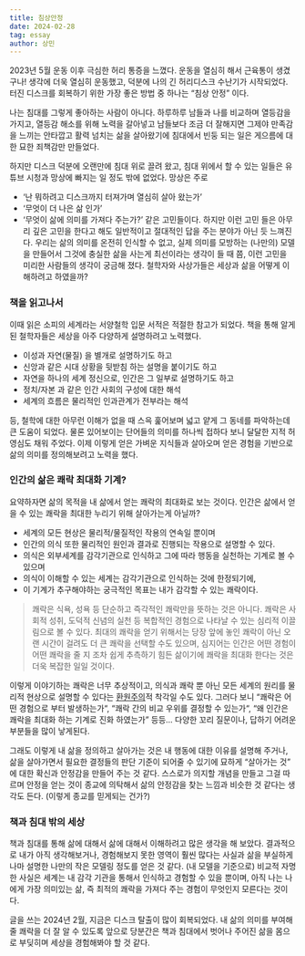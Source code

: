 ```yaml
---
title: 침상안정
date: 2024-02-28
tag: essay
author: 상민
---
```


2023년 5월 운동 이후 극심한 허리 통증을 느꼈다. 운동을 열심히 해서 근육통이 생겼구나! 생각에 더욱 열심히 운동했고, 덕분에 나의 긴 허리디스크 수난기가 시작되었다.
터진 디스크를 회복하기 위한 가장 좋은 방법 중 하나는 “침상 안정” 이다.

나는 침대를 그렇게 좋아하는 사람이 아니다. 하루하루 남들과 나를 비교하며 열등감을 가지고, 열등감 해소를 위해 노력을 갈아넣고 남들보다 조금 더 잘해지면 그제야 만족감을 느끼는 안타깝고 활력 넘치는 삶을 살아왔기에 침대에서 빈둥 되는 일은 게으름에 대한 묘한 죄책감만 만들었다.

하지만 디스크 덕분에 오랜만에 침대 위로 끌려 왔고, 침대 위에서 할 수 있는 일들은 유튜브 시청과 망상에 빠지는 일 정도 밖에 없었다. 망상은 주로
- ‘난 뭐하려고 디스크까지 터져가며 열심히 살아 왔는가’
- ‘무엇이 더 나은 삶 인가’
- ‘무엇이 삶에 의미를 가져다 주는가?’
같은 고민들이다. 하지만 이런 고민 들은 아무리 깊은 고민을 한다고 해도 일반적이고 절대적인 답을 주는 분야가 아닌 듯 느껴진다. 우리는 삶의 의미를 온전히 인식할 수 없고, 실제 의미를 모방하는 (나만의) 모델을 만들어서 그것에 충실한 삶을 사는게 최선이라는 생각이 들 때 쯤, 이런 고민을 미리한 사람들의 생각이 궁금해 졌다. 철학자와 사상가들은 세상과 삶을 어떻게 이해하려고 하였을까?

### 책을 읽고나서
이때 읽은 소피의 세계라는 서양철학 입문 서적은 적절한 참고가 되었다. 책을 통해 알게된 철학자들은 세상을 아주 다양하게 설명하려고 노력했다.

- 이성과 자연(물질) 을 별개로 설명하기도 하고
- 신앙과 같은 시대 상황을 뒷받침 하는 설명을 붙이기도 하고
- 자연을 하나의 세계 정신으로, 인간은 그 일부로 설명하기도 하고
- 정치/자본 과 같은 인간 사회의 구성에 대한 해석
- 세계의 흐름은 물리적인 인과관계가 전부라는 해석

등, 철학에 대한 아무런 이해가 없을 때 스윽 훑어보며 넓고 얕게 그 동네를 파악하는데 큰 도움이 되었다. 물론 있어보이는 단어들의 의미를 하나씩 접하다 보니 달달한 지적 허영심도 채워 주었다. 이제 이렇게 얻은 가벼운 지식들과 살아오며 얻은 경험을 기반으로 삶의 의미를 정의해보려고 노력을 했다.

### 인간의 삶은 쾌락 최대화 기계?
요약하자면 삶의 목적을 내 삶에서 얻는 쾌락의 최대화로 보는 것이다. 인간은 삶에서 얻을 수 있는 쾌락을 최대한 누리기 위해 살아가는게 아닐까?

- 세계의 모든 현상은 물리적/물질적인 작용의 연속일 뿐이며
- 인간의 의식 또한 물리적인 원인과 결과로 진행되는 작용으로 설명할 수 있다.
- 의식은 외부세계를 감각기관으로 인식하고 그에 따라 행동을 실천하는 기계로 볼 수 있으며
- 의식이 이해할 수 있는 세계는 감각기관으로 인식하는 것에 한정되기에,
- 이 기계가 추구해야하는 궁극적인 목표는 내가 감각할 수 있는 쾌락이다.

> 쾌락은 식욕, 성욕 등 단순하고 즉각적인 쾌락만을 뜻하는 것은 아니다. 쾌락은 사회적 성취, 도덕적 신념의 실천 등 복합적인 경험으로 나타날 수 있는 심리적 이끌림으로 볼 수 있다.
> 최대의 쾌락을 얻기 위해서는 당장 앞에 놓인 쾌락이 아닌 오랜 시간이 걸려도 더 큰 쾌락을 선택할 수도 있으며, 심지어는 인간은 어떤 경험이 어떤 쾌락을 줄 지 조차 쉽게 추측하기 힘든 삶이기에 쾌락을 최대화 한다는 것은 더욱 복잡한 일일 것이다.

이렇게 이야기하는 쾌락은 너무 추상적이고, 의식과 쾌락 뿐 아닌 모든 세계의 원리를 물리적 현상으로 설명할 수 있다는 [환원주의](https://ko.wikipedia.org/wiki/환원주의)적 착각일 수도 있다. 그러다 보니 “쾌락은 어떤 경험으로 부터 발생하는가“, “쾌락 간의 비교 우위를 결정할 수 있는가“, “왜 인간은 쾌락을 최대화 하는 기계로 진화 하였는가” 등등... 다양한 꼬리 질문이나, 답하기 어려운 부분들을 많이 낳게된다.

그래도 이렇게 내 삶을 정의하고 살아가는 것은 내 행동에 대한 이유를 설명해 주거나, 삶을 살아가면서 필요한 결정들의 판단 기준이 되어줄 수 있기에 묘하게 “살아가는 것” 에 대한 확신과 안정감을 만들어 주는 것 같다. 스스로가 의지할 개념을 만들고 그걸 따르며 안정을 얻는 것이 종교에 의탁해서 삶의 안정감을 찾는 느낌과 비슷한 것 같다는 생각도 든다. (이렇게 종교를 믿게되는 건가?)

### 책과 침대 밖의 세상

책과 침대를 통해 삶에 대해서 삶에 대해서 이해하려고 많은 생각을 해 보았다. 결과적으로 내가 아직 생각해보거나, 경험해보지 못한 영역이 훨씬 많다는 사실과 삶을 부실하게 나마 설명한 나만의 작은 모델링 정도를 얻은 것 같다. (내 모델을 기준으로) 비교적 자명한 사실은 세계는 내 감각 기관을 통해서 인식하고 경험할 수 있을 뿐이며, 아직 나는 나에게 가장 의미있는 삶, 즉 최적의 쾌락을 가져다 주는 경험이 무엇인지 모른다는 것이다.

글을 쓰는 2024년 2월, 지금은 디스크 탈출이 많이 회복되었다. 내 삶의 의미를 부여해줄 쾌락을 더 잘 알 수 있도록 앞으로 당분간은 책과 침대에서 벗어나 주어진 삶을 몸으로 부딪히며 세상을 경험해봐야 할 것 같다.
